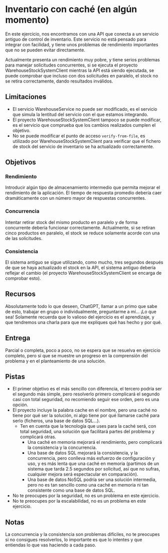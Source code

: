 # Inventario con caché (en algún momento)
En este ejercicio, nos encontramos con una API que conecta a un servicio antiguo de control de inventario.
Este servicio no está pensado para integrar con facilidad, y tiene unos problemas de rendimiento importantes que no se pueden evitar directamente.

Actualmente presenta un rendimiento muy pobre, y tiene serios problemas para manejar solicitudes concurrentes, si se ejecuta el proyecto WarehouseStockSystemClient mientras la API está siendo ejecutada, se puede comprobar que incluso con dos solicitudes en paralelo, el stock no se retira correctamente, dando resultados inválidos.

## Limitaciones
- El servicio WarehouseService no puede ser modificado, es el servicio que simula la lentitud del servicio con el que estamos integrando.
- El proyecto WarehouseStockSystemClient tampoco se puede modificar, es el servicio que comprueba que los cambios realizados cumplen el objetivo.
- No se puede modificar el punto de acceso `verify-from-file`, es utilizado por WarehouseStockSystemClient para verificar que el fichero de stock del servicio de inventario se ha actualizado correctamente.

## Objetivos
### Rendimiento
Introducir algún tipo de almacenamiento intermedio que permita mejorar el rendimiento de la aplicación. El tiempo de respuesta promedio debería caer dramáticamente con un número mayor de respuestas concurrentes.
### Concurrencia
Intentar retirar stock del mismo producto en paralelo y de forma concurrente debería funcionar correctamente. Actualmente, si se retiran cinco productos en paralelo, el stock se reduce solamente acorde con una de las solicitudes.
### Consistencia
El sistema antiguo se sigue utilizando, como mucho, tres segundos después de que se haya actualizado el stock en la API, el sistema antiguo debería reflejar el cambio (el proyecto WarehouseStockSystemClient se encarga de comprobar esto).

## Recursos
Absolutamente todo lo que deseen, ChatGPT, llamar a un primo que sabe de esto, trabajar en grupo o individualmente, preguntarme a mí... ¡Lo que sea! Solamente recuerda que lo valioso del ejercicio es el aprendizaje, y que tendremos una charla para que me expliques qué has hecho y por qué.

## Entrega
Parcial o completa, poco a poco, no se espera que se resuelva en ejercicio completo, pero sí que se muestre un progreso en la comprensión del problema y en el planteamiento de una solución.

## Pistas
- El primer objetivo es el más sencillo con diferencia, el tercero podría ser el segundo más simple, pero resolverlo primero complicará el segundo casi con total seguridad, no recomiendo seguir ese orden, pero es una opción.
- El proyecto incluye la palabra cache en el nombre, pero una caché no tiene por qué ser la solución, ni algo tiene por qué llamarse caché para serlo (ficheros, una base de datos SQL...).
  - Ten en cuenta que la tecnología que uses para la caché será, con total seguridad, una solución que facilitará partes del problema y complicará otras.
    - Una caché en memoria mejorará el rendimiento, pero complicará la consistencia y la concurrencia.
    - Una base de datos SQL mejorará la consistencia, y la concurrencia, pero conlleva más esfuerzo de configuración y uso, y es más lenta que una caché en memoria (partimos de un sistema que tarda 2.5 segundos por solicitud, así que no sufras, cualquier mejora será espectacular en comparación).
    - Una base de datos NoSQL podría ser una solución intermedia, pero no es tan sencillo como una caché en memoria ni tan consistente como una base de datos SQL.
- No te preocupes por la seguridad, no es un problema en este ejercicio.
- No te preocupes por la escalabilidad, no es un problema en este ejercicio.

## Notas
La concurrencia y la consistencia son problemas difíciles, no te preocupes si no consigues resolverlos, lo importante es que lo intentes y que entiendas lo que vas haciendo a cada paso.
